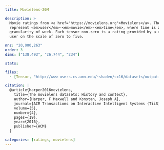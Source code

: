 ```yaml
---
title: Movielens-20M

description: >
  Movie ratings from <a href="https://movielens.org">Movielens</a>. The modes
  represent <em>user</em>-<em>movie</em>-<em>time</em>, where time is at the
  granularity of week. Each tensor non-zero is a rating provided by a real
  user on the scale of zero to five.

nnz: "20,000,263"
order: 3
dims: ["138,493", "26,744", "234"]

stats:

files:
  - [Tensor, "http://www-users.cs.umn.edu/~shaden/sc16/datasets/outpatient3_train.tns"]

citation: |
  @article{harper2016movielens,
    title={The movielens datasets: History and context},
    author={Harper, F Maxwell and Konstan, Joseph A},
    journal={ACM Transactions on Interactive Intelligent Systems (TiiS)},
    volume={5},
    number={4},
    pages={19},
    year={2016},
    publisher={ACM}
  }

categories: [ratings, movielens]
---
```


